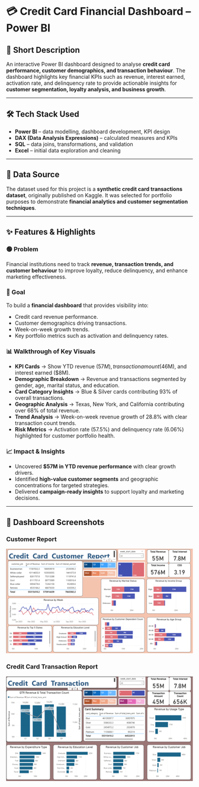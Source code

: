 # 💳 Credit Card Financial Dashboard – Power BI  

## 📌 Short Description  
An interactive Power BI dashboard designed to analyse **credit card performance, customer demographics, and transaction behaviour**. The dashboard highlights key financial KPIs such as revenue, interest earned, activation rate, and delinquency rate to provide actionable insights for **customer segmentation, loyalty analysis, and business growth**.  

---

## 🛠 Tech Stack Used  
- **Power BI** – data modelling, dashboard development, KPI design  
- **DAX (Data Analysis Expressions)** – calculated measures and KPIs  
- **SQL** – data joins, transformations, and validation  
- **Excel** – initial data exploration and cleaning  

---

## 📂 Data Source  
The dataset used for this project is a **synthetic credit card transactions dataset**, originally published on Kaggle. It was selected for portfolio purposes to demonstrate **financial analytics and customer segmentation techniques**.  

---

## ✨ Features & Highlights  

### 🟢 Problem  
Financial institutions need to track **revenue, transaction trends, and customer behaviour** to improve loyalty, reduce delinquency, and enhance marketing effectiveness.  

### 🎯 Goal  
To build a **financial dashboard** that provides visibility into:  
- Credit card revenue performance.  
- Customer demographics driving transactions.  
- Week-on-week growth trends.  
- Key portfolio metrics such as activation and delinquency rates.  

### 📊 Walkthrough of Key Visuals  
- **KPI Cards** → Show YTD revenue ($57M), transaction amount ($46M), and interest earned ($8M).  
- **Demographic Breakdown** → Revenue and transactions segmented by gender, age, marital status, and education.  
- **Card Category Insights** → Blue & Silver cards contributing 93% of overall transactions.  
- **Geographic Analysis** → Texas, New York, and California contributing over 68% of total revenue.  
- **Trend Analysis** → Week-on-week revenue growth of 28.8% with clear transaction count trends.  
- **Risk Metrics** → Activation rate (57.5%) and delinquency rate (6.06%) highlighted for customer portfolio health.  

### 📈 Impact & Insights  
- Uncovered **$57M in YTD revenue performance** with clear growth drivers.  
- Identified **high-value customer segments** and geographic concentrations for targeted strategies.  
- Delivered **campaign-ready insights** to support loyalty and marketing decisions.  

---

## 📸 Dashboard Screenshots  

### Customer Report  
<p align="center">
  <img src="Customer Report.png" alt="Customer Report" width="800"/>
</p>  

### Credit Card Transaction Report  
<p align="center">
  <img src="Credit Card Transaction Report.png" alt="Transaction Report" width="800"/>
</p>  


